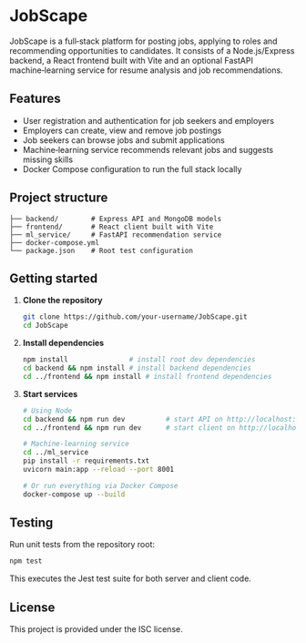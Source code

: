 # JobScape

JobScape is a full‑stack platform for posting jobs, applying to roles and recommending opportunities to candidates.
It consists of a Node.js/Express backend, a React frontend built with Vite and an optional FastAPI machine‑learning
service for resume analysis and job recommendations.

## Features

- User registration and authentication for job seekers and employers
- Employers can create, view and remove job postings
- Job seekers can browse jobs and submit applications
- Machine‑learning service recommends relevant jobs and suggests missing skills
- Docker Compose configuration to run the full stack locally

## Project structure

```
├── backend/        # Express API and MongoDB models
├── frontend/       # React client built with Vite
├── ml_service/     # FastAPI recommendation service
├── docker-compose.yml
└── package.json    # Root test configuration
```

## Getting started

1. **Clone the repository**
   ```bash
   git clone https://github.com/your-username/JobScape.git
   cd JobScape
   ```

2. **Install dependencies**
   ```bash
   npm install               # install root dev dependencies
   cd backend && npm install # install backend dependencies
   cd ../frontend && npm install # install frontend dependencies
   ```

3. **Start services**
   ```bash
   # Using Node
   cd backend && npm run dev          # start API on http://localhost:4000
   cd ../frontend && npm run dev      # start client on http://localhost:5173

   # Machine‑learning service
   cd ../ml_service
   pip install -r requirements.txt
   uvicorn main:app --reload --port 8001

   # Or run everything via Docker Compose
   docker-compose up --build
   ```

## Testing

Run unit tests from the repository root:

```bash
npm test
```

This executes the Jest test suite for both server and client code.

## License

This project is provided under the ISC license.
